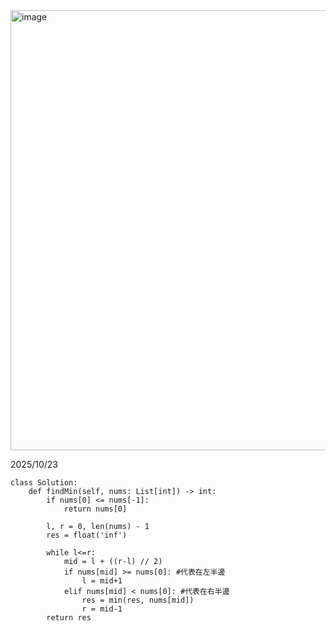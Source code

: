 <img width="916" height="704" alt="image" src="https://github.com/user-attachments/assets/deae1f7f-fc0c-45b5-9cdd-1e5dabb09869" />

2025/10/23
```
class Solution:
    def findMin(self, nums: List[int]) -> int:
        if nums[0] <= nums[-1]:
            return nums[0]

        l, r = 0, len(nums) - 1
        res = float('inf')

        while l<=r:
            mid = l + ((r-l) // 2)
            if nums[mid] >= nums[0]: #代表在左半邊
                l = mid+1
            elif nums[mid] < nums[0]: #代表在右半邊
                res = min(res, nums[mid])
                r = mid-1
        return res
```
